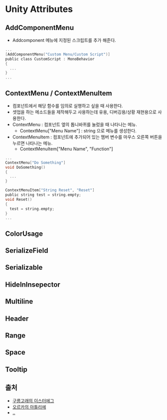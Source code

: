 Unity Attributes
=====

AddComponentMenu
-----
- Addcomponent 메뉴에 지정된 스크립트를 추가 해준다.
```C
...
[AddComponentMenu("Custom Menu/Custom Script")]
public class CustomScript : MonoBehavior
{
  ...
}
...
```

ContextMenu / ContextMenuItem
----
- 컴포넌트에서 해당 함수를 임의로 실행하고 싶을 때 사용한다.
- 셋업을 하는 메소드들을 제작해두고 사용하는데 유용, 디버깅용/상황 재현용으로 사용한다.
- ContextMenu : 컴포넌트 옆의 톱니바퀴를 눌렀을 때 나타나는 메뉴.
  - ContextMenu["Menu Name"] : string 으로 메뉴를 생성한다.
- ContextMenuItem : 컴포넌트에 추가되어 있는 멤버 변수를 마우스 오른쪽 버튼을 누르면 나타나는 메뉴.
  - ContextMenuItem["Menu Name", "Function"]

```c
...
ContextMenu["Do Something"]
void DoSomething()
{
  ...
}

ContextMenuItem["String Reset", "Reset"]
public string test = string.empty;
void Reset()
{
  test = string.empty;
}
...
```

ColorUsage
-----

SerializeField
-----

Serializable
-----

HideInInsepector
-----

Multiline
-----

Header
----

Range
-----

Space
-----

Tooltip
-----




출처
-----
- [구름고래의 이스터에그](https://m.blog.naver.com/PostView.naver?isHttpsRedirect=true&blogId=kch8246&logNo=220699888329)
- [오르카의 아틀리에](https://orcacode.tistory.com/entry/Unity-MonoBehaviour%EC%97%90%EC%84%9C-%EC%9C%A0%EC%9A%A9%ED%95%98%EA%B2%8C-%EC%93%B0%EB%8A%94-Attribute-%EC%A0%95%EB%A6%AC)
- [..](https://loadofprogrammer.tistory.com/137)
